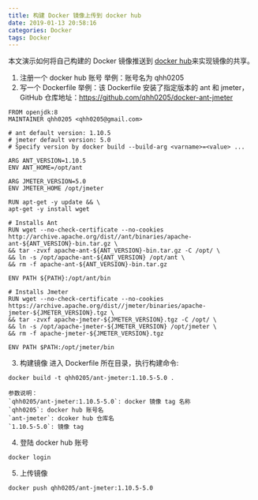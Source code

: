 ```yaml
---
title: 构建 Docker 镜像上传到 docker hub
date: 2019-01-13 20:58:16
categories: Docker
tags: Docker
---
```


本文演示如何将自己构建的 Docker 镜像推送到 [docker hub](https://hub.docker.com/)来实现镜像的共享。

1. 注册一个 docker hub 账号
举例：账号名为 qhh0205
2. 写一个 Dockerfile
举例：该 Dockerfile 安装了指定版本的 ant 和 jmeter，GitHub 仓库地址：https://github.com/qhh0205/docker-ant-jmeter
```
FROM openjdk:8
MAINTAINER qhh0205 <qhh0205@gmail.com>

# ant default version: 1.10.5
# jmeter default version: 5.0
# Specify version by docker build --build-arg <varname>=<value> ...

ARG ANT_VERSION=1.10.5
ENV ANT_HOME=/opt/ant

ARG JMETER_VERSION=5.0
ENV JMETER_HOME /opt/jmeter

RUN apt-get -y update && \
apt-get -y install wget

# Installs Ant
RUN wget --no-check-certificate --no-cookies http://archive.apache.org/dist//ant/binaries/apache-ant-${ANT_VERSION}-bin.tar.gz \
&& tar -zvxf apache-ant-${ANT_VERSION}-bin.tar.gz -C /opt/ \
&& ln -s /opt/apache-ant-${ANT_VERSION} /opt/ant \
&& rm -f apache-ant-${ANT_VERSION}-bin.tar.gz

ENV PATH ${PATH}:/opt/ant/bin

# Installs Jmeter
RUN wget --no-check-certificate --no-cookies https://archive.apache.org/dist//jmeter/binaries/apache-jmeter-${JMETER_VERSION}.tgz \
&& tar -zvxf apache-jmeter-${JMETER_VERSION}.tgz -C /opt/ \
&& ln -s /opt/apache-jmeter-${JMETER_VERSION} /opt/jmeter \
&& rm -f apache-jmeter-${JMETER_VERSION}.tgz

ENV PATH $PATH:/opt/jmeter/bin
```

3. 构建镜像
进入 Dockerfile 所在目录，执行构建命令:
```
docker build -t qhh0205/ant-jmeter:1.10.5-5.0 .
```


	参数说明：
	`qhh0205/ant-jmeter:1.10.5-5.0`: docker 镜像 tag 名称
	`qhh0205`: docker hub 账号名
	`ant-jmeter`: dcoker hub 仓库名
	`1.10.5-5.0`: 镜像 tag

4. 登陆 docker hub 账号
```
docker login
```

5. 上传镜像
```
docker push qhh0205/ant-jmeter:1.10.5-5.0
```


